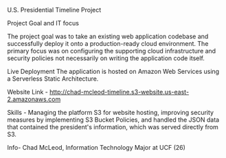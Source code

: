 U.S. Presidential Timeline Project

Project Goal and IT focus

The project goal was to take an existing web application codebase and successfully deploy it onto a production-ready cloud environment. 
The primary focus was on configuring the supporting cloud infrastructure and security policies not necessarily on writing the application code itself.

 Live Deployment 
The application is hosted on Amazon Web Services using a Serverless Static Architecture.

Website Link - http://chad-mcleod-timeline.s3-website.us-east-2.amazonaws.com

Skills - Managing the platform S3 for website hosting, improving security measures by implementing S3 Bucket Policies, and 
handled the JSON data that contained the president's information, which was served directly from S3.

Info- Chad McLeod, Information Technology Major at UCF (26)
